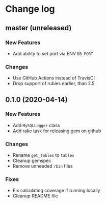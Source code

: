 # Change log

## master (unreleased)

### New Features

* Add ability to set port via ENV `DB_PORT`

### Changes

* Use GitHub Actions instead of TravisCI
* Drop support of rubies earlier, than 2.5 

## 0.1.0 (2020-04-14)

### New Features

* Add `MySQLLogger` class
* Add rake task for releasing gem on github

### Changes

* Rename `get_tables` to `tables`
* Cleanup gemspec
* Remove unneeded `/bin` files

### Fixes

* Fix calculating coverage if running locally
* Cleanup README file
